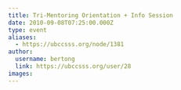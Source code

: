 ```yaml
---
title: Tri-Mentoring Orientation + Info Session 
date: 2010-09-08T07:25:00.000Z
type: event
aliases:
  - https://ubccsss.org/node/1381
author:
  username: bertong
  link: https://ubccsss.org/user/28
images:
---
```


